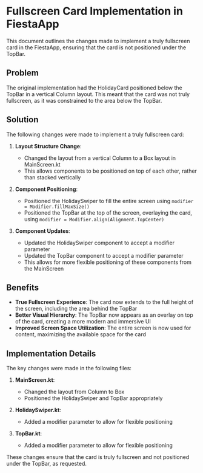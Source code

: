 # Fullscreen Card Implementation in FiestaApp

This document outlines the changes made to implement a truly fullscreen card in the FiestaApp, ensuring that the card is not positioned under the TopBar.

## Problem

The original implementation had the HolidayCard positioned below the TopBar in a vertical Column layout. This meant that the card was not truly fullscreen, as it was constrained to the area below the TopBar.

## Solution

The following changes were made to implement a truly fullscreen card:

1. **Layout Structure Change**:
   - Changed the layout from a vertical Column to a Box layout in MainScreen.kt
   - This allows components to be positioned on top of each other, rather than stacked vertically

2. **Component Positioning**:
   - Positioned the HolidaySwiper to fill the entire screen using `modifier = Modifier.fillMaxSize()`
   - Positioned the TopBar at the top of the screen, overlaying the card, using `modifier = Modifier.align(Alignment.TopCenter)`

3. **Component Updates**:
   - Updated the HolidaySwiper component to accept a modifier parameter
   - Updated the TopBar component to accept a modifier parameter
   - This allows for more flexible positioning of these components from the MainScreen

## Benefits

- **True Fullscreen Experience**: The card now extends to the full height of the screen, including the area behind the TopBar
- **Better Visual Hierarchy**: The TopBar now appears as an overlay on top of the card, creating a more modern and immersive UI
- **Improved Screen Space Utilization**: The entire screen is now used for content, maximizing the available space for the card

## Implementation Details

The key changes were made in the following files:

1. **MainScreen.kt**:
   - Changed the layout from Column to Box
   - Positioned the HolidaySwiper and TopBar appropriately

2. **HolidaySwiper.kt**:
   - Added a modifier parameter to allow for flexible positioning

3. **TopBar.kt**:
   - Added a modifier parameter to allow for flexible positioning

These changes ensure that the card is truly fullscreen and not positioned under the TopBar, as requested.